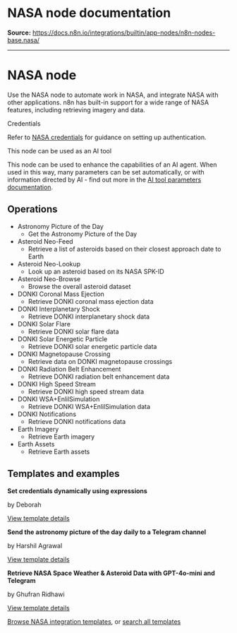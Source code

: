 # NASA node documentation

**Source:** https://docs.n8n.io/integrations/builtin/app-nodes/n8n-nodes-base.nasa/

---

# NASA node

Use the NASA node to automate work in NASA, and integrate NASA with other applications. n8n has built-in support for a wide range of NASA features, including retrieving imagery and data.

Credentials

Refer to [NASA credentials](../../credentials/nasa/) for guidance on setting up authentication.

This node can be used as an AI tool

This node can be used to enhance the capabilities of an AI agent. When used in this way, many parameters can be set automatically, or with information directed by AI - find out more in the [AI tool parameters documentation](../../../../advanced-ai/examples/using-the-fromai-function/).

## Operations

- Astronomy Picture of the Day
  - Get the Astronomy Picture of the Day
- Asteroid Neo-Feed
  - Retrieve a list of asteroids based on their closest approach date to Earth
- Asteroid Neo-Lookup
  - Look up an asteroid based on its NASA SPK-ID
- Asteroid Neo-Browse
  - Browse the overall asteroid dataset
- DONKI Coronal Mass Ejection
  - Retrieve DONKI coronal mass ejection data
- DONKI Interplanetary Shock
  - Retrieve DONKI interplanetary shock data
- DONKI Solar Flare
  - Retrieve DONKI solar flare data
- DONKI Solar Energetic Particle
  - Retrieve DONKI solar energetic particle data
- DONKI Magnetopause Crossing
  - Retrieve data on DONKI magnetopause crossings
- DONKI Radiation Belt Enhancement
  - Retrieve DONKI radiation belt enhancement data
- DONKI High Speed Stream
  - Retrieve DONKI high speed stream data
- DONKI WSA+EnlilSimulation
  - Retrieve DONKI WSA+EnlilSimulation data
- DONKI Notifications
  - Retrieve DONKI notifications data
- Earth Imagery
  - Retrieve Earth imagery
- Earth Assets
  - Retrieve Earth assets

## Templates and examples

**Set credentials dynamically using expressions**

by Deborah

[View template details](https://n8n.io/workflows/2223-set-credentials-dynamically-using-expressions/)

**Send the astronomy picture of the day daily to a Telegram channel**

by Harshil Agrawal

[View template details](https://n8n.io/workflows/828-send-the-astronomy-picture-of-the-day-daily-to-a-telegram-channel/)

**Retrieve NASA Space Weather & Asteroid Data with GPT-4o-mini and Telegram**

by Ghufran Ridhawi

[View template details](https://n8n.io/workflows/3834-retrieve-nasa-space-weather-and-asteroid-data-with-gpt-4o-mini-and-telegram/)

[Browse NASA integration templates](https://n8n.io/integrations/nasa/), or [search all templates](https://n8n.io/workflows/)
